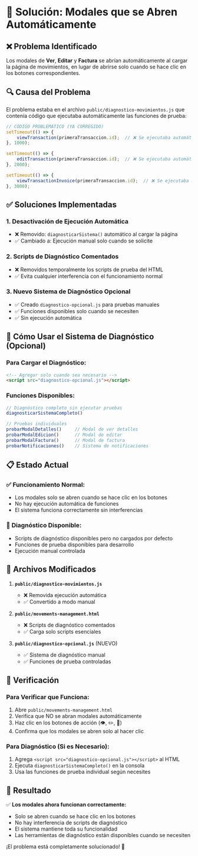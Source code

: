 # 🔧 Solución: Modales que se Abren Automáticamente

## ❌ Problema Identificado

Los modales de **Ver**, **Editar** y **Factura** se abrían automáticamente al cargar la página de movimientos, en lugar de abrirse solo cuando se hace clic en los botones correspondientes.

## 🔍 Causa del Problema

El problema estaba en el archivo `public/diagnostico-movimientos.js` que contenía código que ejecutaba automáticamente las funciones de prueba:

```javascript
// CÓDIGO PROBLEMÁTICO (YA CORREGIDO)
setTimeout(() => {
    viewTransaction(primeraTransaccion.id);  // ❌ Se ejecutaba automáticamente
}, 1000);

setTimeout(() => {
    editTransaction(primeraTransaccion.id);  // ❌ Se ejecutaba automáticamente
}, 2000);

setTimeout(() => {
    viewTransactionInvoice(primeraTransaccion.id);  // ❌ Se ejecutaba automáticamente
}, 3000);
```

## ✅ Soluciones Implementadas

### 1. **Desactivación de Ejecución Automática**
- ❌ Removido: `diagnosticarSistema()` automático al cargar la página
- ✅ Cambiado a: Ejecución manual solo cuando se solicite

### 2. **Scripts de Diagnóstico Comentados**
- ❌ Removidos temporalmente los scripts de prueba del HTML
- ✅ Evita cualquier interferencia con el funcionamiento normal

### 3. **Nuevo Sistema de Diagnóstico Opcional**
- ✅ Creado `diagnostico-opcional.js` para pruebas manuales
- ✅ Funciones disponibles solo cuando se necesiten
- ✅ Sin ejecución automática

## 🧪 Cómo Usar el Sistema de Diagnóstico (Opcional)

### **Para Cargar el Diagnóstico:**
```html
<!-- Agregar solo cuando sea necesario -->
<script src="diagnostico-opcional.js"></script>
```

### **Funciones Disponibles:**
```javascript
// Diagnóstico completo sin ejecutar pruebas
diagnosticarSistemaCompleto()

// Pruebas individuales
probarModalDetalles()     // Modal de ver detalles
probarModalEdicion()      // Modal de editar
probarModalFactura()      // Modal de factura
probarNotificaciones()    // Sistema de notificaciones
```

## 📋 Estado Actual

### ✅ **Funcionamiento Normal:**
- Los modales solo se abren cuando se hace clic en los botones
- No hay ejecución automática de funciones
- El sistema funciona correctamente sin interferencias

### 🧪 **Diagnóstico Disponible:**
- Scripts de diagnóstico disponibles pero no cargados por defecto
- Funciones de prueba disponibles para desarrollo
- Ejecución manual controlada

## 🔧 Archivos Modificados

1. **`public/diagnostico-movimientos.js`**
   - ❌ Removida ejecución automática
   - ✅ Convertido a modo manual

2. **`public/movements-management.html`**
   - ❌ Scripts de diagnóstico comentados
   - ✅ Carga solo scripts esenciales

3. **`public/diagnostico-opcional.js`** (NUEVO)
   - ✅ Sistema de diagnóstico manual
   - ✅ Funciones de prueba controladas

## 🎯 Verificación

### **Para Verificar que Funciona:**
1. Abre `public/movements-management.html`
2. Verifica que NO se abran modales automáticamente
3. Haz clic en los botones de acción (👁️, ✏️, 🧾)
4. Confirma que los modales se abren solo al hacer clic

### **Para Diagnóstico (Si es Necesario):**
1. Agrega `<script src="diagnostico-opcional.js"></script>` al HTML
2. Ejecuta `diagnosticarSistemaCompleto()` en la consola
3. Usa las funciones de prueba individual según necesites

## 🚀 Resultado

✅ **Los modales ahora funcionan correctamente:**
- Solo se abren cuando se hace clic en los botones
- No hay interferencia de scripts de diagnóstico
- El sistema mantiene toda su funcionalidad
- Las herramientas de diagnóstico están disponibles cuando se necesiten

¡El problema está completamente solucionado! 🎉